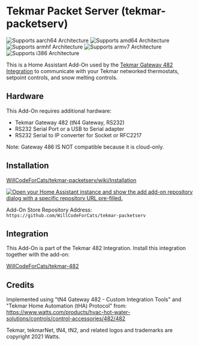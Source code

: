 # Tekmar Packet Server (tekmar-packetserv)
![Supports aarch64 Architecture][aarch64-shield]
![Supports amd64 Architecture][amd64-shield]
![Supports armhf Architecture][armhf-shield]
![Supports armv7 Architecture][armv7-shield]
![Supports i386 Architecture][i386-shield]

This is a Home Assistant Add-On used by the [Tekmar Gateway 482 Integration](https://github.com/WillCodeForCats/tekmar-482) to communicate with your Tekmar networked thermostats, setpoint controls, and snow melting controls.

## Hardware

This Add-On requires additional hardware:

- Tekmar Gateway 482 (tN4 Gateway, RS232)
- RS232 Serial Port or a USB to Serial adapter
- RS232 Serial to IP converter for Socket or RFC2217

Note: Gateway 486 IS NOT compatible because it is cloud-only.

## Installation

[WillCodeForCats/tekmar-packetserv/wiki/Installation](https://github.com/WillCodeForCats/tekmar-packetserv/wiki/Installation)

[![Open your Home Assistant instance and show the add add-on repository dialog with a specific repository URL pre-filled.](https://my.home-assistant.io/badges/supervisor_add_addon_repository.svg)](https://my.home-assistant.io/redirect/supervisor_add_addon_repository/?repository_url=https%3A%2F%2Fgithub.com%2FWillCodeForCats%2Ftekmar-packetserv)

Add-On Store Repository Address: `https://github.com/WillCodeForCats/tekmar-packetserv`

## Integration

This Add-On is part of the Tekmar 482 Integration. Install this integration together with the add-on:

[WillCodeForCats/tekmar-482](https://github.com/WillCodeForCats/tekmar-482)

## Credits

Implemented using "tN4 Gateway 482 - Custom Integration Tools" and "Tekmar Home Automation
(tHA) Protocol" from: https://www.watts.com/products/hvac-hot-water-solutions/controls/control-accessories/482/482

Tekmar, tekmarNet, tN4, tN2, and related logos and trademarks are copyright 2021 Watts.

[aarch64-shield]: https://img.shields.io/badge/aarch64-yes-green.svg
[amd64-shield]: https://img.shields.io/badge/amd64-yes-green.svg
[armhf-shield]: https://img.shields.io/badge/armhf-yes-green.svg
[armv7-shield]: https://img.shields.io/badge/armv7-yes-green.svg
[i386-shield]: https://img.shields.io/badge/i386-yes-green.svg

